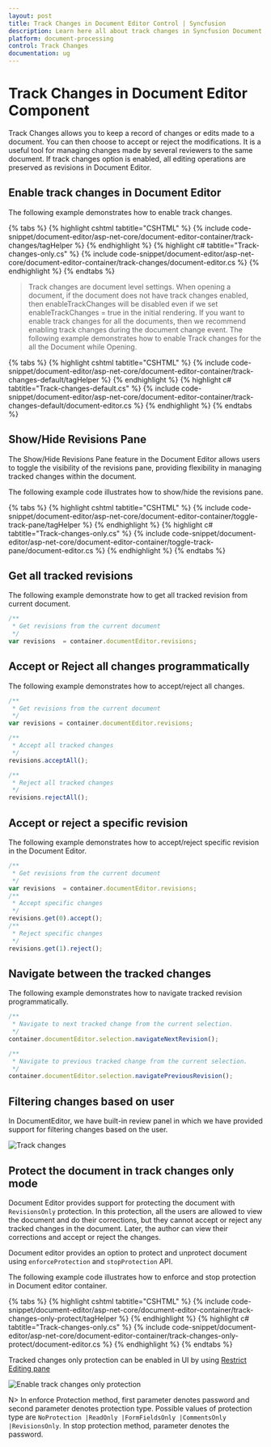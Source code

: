 ```yaml
---
layout: post
title: Track Changes in Document Editor Control | Syncfusion
description: Learn here all about track changes in Syncfusion Document Editor component of Syncfusion Essential JS 2 and more.
platform: document-processing
control: Track Changes
documentation: ug
---
```


# Track Changes in Document Editor Component

Track Changes allows you to keep a record of changes or edits made to a document. You can then choose to accept or reject the modifications. It is a useful tool for managing changes made by several reviewers to the same document. If track changes option is enabled, all editing operations are preserved as revisions in Document Editor.

## Enable track changes in Document Editor

The following example demonstrates how to enable track changes.


{% tabs %}
{% highlight cshtml tabtitle="CSHTML" %}
{% include code-snippet/document-editor/asp-net-core/document-editor-container/track-changes/tagHelper %}
{% endhighlight %}
{% highlight c# tabtitle="Track-changes-only.cs" %}
{% include code-snippet/document-editor/asp-net-core/document-editor-container/track-changes/document-editor.cs %}
{% endhighlight %}
{% endtabs %}


>Track changes are document level settings. When opening a document, if the document does not have track changes enabled, then enableTrackChanges will be disabled even if we set enableTrackChanges = true in the initial rendering. If you want to enable track changes for all the documents, then we recommend enabling track changes during the document change event. The following example demonstrates how to enable Track changes for the all the Document while Opening.


{% tabs %}
{% highlight cshtml tabtitle="CSHTML" %}
{% include code-snippet/document-editor/asp-net-core/document-editor-container/track-changes-default/tagHelper %}
{% endhighlight %}
{% highlight c# tabtitle="Track-changes-default.cs" %}
{% include code-snippet/document-editor/asp-net-core/document-editor-container/track-changes-default/document-editor.cs %}
{% endhighlight %}
{% endtabs %}


## Show/Hide Revisions Pane
 
The Show/Hide Revisions Pane feature in the Document Editor allows users to toggle the visibility of the revisions pane, providing flexibility in managing tracked changes within the document.
 
The following example code illustrates how to show/hide the revisions pane.


{% tabs %}
{% highlight cshtml tabtitle="CSHTML" %}
{% include code-snippet/document-editor/asp-net-core/document-editor-container/toggle-track-pane/tagHelper %}
{% endhighlight %}
{% highlight c# tabtitle="Track-changes-only.cs" %}
{% include code-snippet/document-editor/asp-net-core/document-editor-container/toggle-track-pane/document-editor.cs %}
{% endhighlight %}
{% endtabs %}


## Get all tracked revisions

The following example demonstrate how to get all tracked revision from current document.

```typescript
/**
 * Get revisions from the current document
 */
var revisions  = container.documentEditor.revisions;
```

## Accept or Reject all changes programmatically

The following example demonstrates how to accept/reject all changes.

```typescript
/**
 * Get revisions from the current document
 */
var revisions = container.documentEditor.revisions;

/**
 * Accept all tracked changes
 */
revisions.acceptAll();

/**
 * Reject all tracked changes
 */
revisions.rejectAll();
```

## Accept or reject a specific revision

The following example demonstrates how to accept/reject specific revision in the Document Editor.

```typescript
/**
 * Get revisions from the current document
 */
var revisions  = container.documentEditor.revisions;
/**
 * Accept specific changes
 */
revisions.get(0).accept();
/**
 * Reject specific changes
 */
revisions.get(1).reject();
```

## Navigate between the tracked changes

The following example demonstrates how to navigate tracked revision programmatically.

```typescript
/**
 * Navigate to next tracked change from the current selection.
 */
container.documentEditor.selection.navigateNextRevision();

/**
 * Navigate to previous tracked change from the current selection.
 */
container.documentEditor.selection.navigatePreviousRevision();
```

## Filtering changes based on user

In DocumentEditor, we have built-in review panel in which we have provided support for filtering changes based on the user.

![Track changes](images/track-changes.png)

## Protect the document in track changes only mode

Document Editor provides support for protecting the document with `RevisionsOnly` protection. In this protection, all the users are allowed to view the document and do their corrections, but they cannot accept or reject any tracked changes in the document. Later, the author can view their corrections and accept or reject the changes.

Document editor provides an option to protect and unprotect document using `enforceProtection` and `stopProtection` API.

The following example code illustrates how to enforce and stop protection in Document editor container.


{% tabs %}
{% highlight cshtml tabtitle="CSHTML" %}
{% include code-snippet/document-editor/asp-net-core/document-editor-container/track-changes-only-protect/tagHelper %}
{% endhighlight %}
{% highlight c# tabtitle="Track-changes-only.cs" %}
{% include code-snippet/document-editor/asp-net-core/document-editor-container/track-changes-only-protect/document-editor.cs %}
{% endhighlight %}
{% endtabs %}


Tracked changes only protection can be enabled in UI by using [Restrict Editing pane](./restrict-editing#restrict-editing-pane)

![Enable track changes only protection](images/tracked-changes.png)

N> In enforce Protection method, first parameter denotes password and second parameter denotes protection type. Possible values of protection type are `NoProtection |ReadOnly |FormFieldsOnly |CommentsOnly |RevisionsOnly`. In stop protection method, parameter denotes the password.
